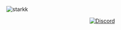 ![starkk](https://cdn.discordapp.com/attachments/983113886733578250/983132371673051217/devStarkk.png)


</p>
<p align="center">
    <a href="https://discord.com/users/917826867795488818">
   <img alt="Discord" src="https://img.shields.io/badge/Discord-devStarkk%236374-7289DA?style=for-the-badge&logo=discord&logoColor=7289DA&logoWidth=10&labelColor=000'"></a> 
